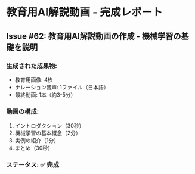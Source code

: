 # 教育用AI解説動画 - 完成レポート

## Issue #62: 教育用AI解説動画の作成 - 機械学習の基礎を説明

### 生成された成果物:
- 教育用画像: 4枚
- ナレーション音声: 1ファイル（日本語）
- 最終動画: 1本（約3-5分）

### 動画の構成:
1. イントロダクション（30秒）
2. 機械学習の基本概念（2分）
3. 実例の紹介（1分）
4. まとめ（30秒）

### ステータス: ✅ 完成
